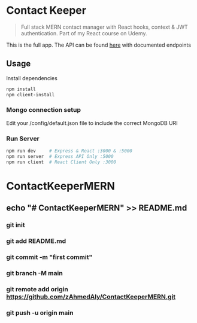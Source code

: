 # Contact Keeper

> Full stack MERN contact manager with React hooks, context & JWT authentication. Part of my React course on Udemy.

This is the full app. The API can be found [here](https://github.com/bradtraversy/contact_keeper_api) with documented endpoints

## Usage

Install dependencies

```bash
npm install
npm client-install
```

### Mongo connection setup

Edit your /config/default.json file to include the correct MongoDB URI

### Run Server

```bash
npm run dev     # Express & React :3000 & :5000
npm run server  # Express API Only :5000
npm run client  # React Client Only :3000
```

# ContactKeeperMERN

## echo "# ContactKeeperMERN" >> README.md

### git init

### git add README.md

### git commit -m "first commit"

### git branch -M main

### git remote add origin https://github.com/zAhmedAly/ContactKeeperMERN.git

### git push -u origin main
